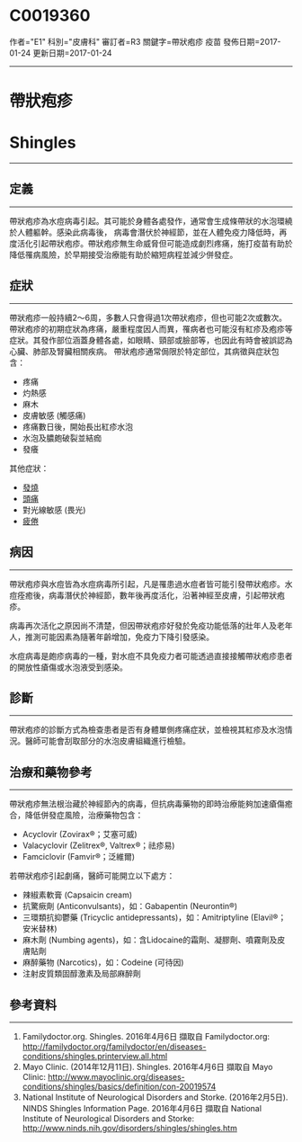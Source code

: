 # C0019360
作者="E1"
科別="皮膚科"
審訂者=R3
關鍵字=帶狀疱疹 疫苗
發佈日期=2017-01-24
更新日期=2017-01-24

----------
# 帶狀疱疹
# Shingles
----------
## 定義
----------

帶狀疱疹為水痘病毒引起。其可能於身體各處發作，通常會生成條帶狀的水泡環繞於人體軀幹。感染此病毒後， 病毒會潛伏於神經節，並在人體免疫力降低時，再度活化引起帶狀疱疹。帶狀疱疹無生命威脅但可能造成劇烈疼痛，施打疫苗有助於降低罹病風險，於早期接受治療能有助於縮短病程並減少併發症。

## 症狀
----------

帶狀疱疹一般持續2～6周，多數人只會得過1次帶狀疱疹，但也可能2次或數次。帶狀疱疹的初期症狀為疼痛，嚴重程度因人而異，罹病者也可能沒有紅疹及疱疹等症狀。其發作部位涵蓋身體各處，如眼睛、頸部或臉部等，也因此有時會被誤認為心臟、肺部及腎臟相關疾病。 帶狀疱疹通常侷限於特定部位，其病徵與症狀包含：

- 疼痛
- 灼熱感
- 麻木
- 皮膚敏感 (觸感痛)
- 疼痛數日後，開始長出紅疹水泡
- 水泡及膿皰破裂並結痂
- 發癢

其他症狀：

- [發燒](C0015967)
- [頭痛](C0018681)
- 對光線敏感 (畏光)
- [疲倦](C0015672)
## 病因
----------

帶狀疱疹與水痘皆為水痘病毒所引起，凡是罹患過水痘者皆可能引發帶狀疱疹。水痘痊癒後，病毒潛伏於神經節，數年後再度活化，沿著神經至皮膚，引起帶狀疱疹。

病毒再次活化之原因尚不清楚，但因帶狀疱疹好發於免疫功能低落的壯年人及老年人，推測可能因素為隨著年齡增加，免疫力下降引發感染。

水痘病毒是皰疹病毒的一種，對水痘不具免疫力者可能透過直接接觸帶狀疱疹患者的開放性瘡傷或水泡液受到感染。

## 診斷
----------

帶狀疱疹的診斷方式為檢查患者是否有身體單側疼痛症狀，並檢視其紅疹及水泡情況。醫師可能會刮取部分的水泡皮膚組織進行檢驗。

## 治療和藥物參考
----------

帶狀疱疹無法根治藏於神經節內的病毒，但抗病毒藥物的即時治療能夠加速瘡傷癒合，降低併發症風險，治療藥物包含：

- Acyclovir (Zovirax®；艾塞可威)
- Valacyclovir (Zelitrex®, Valtrex®；祛疹易)
- Famciclovir (Famvir®；泛維爾)

若帶狀疱疹引起劇痛，醫師可能開立以下處方：

- 辣椒素軟膏 (Capsaicin cream)
- 抗驚瘚劑 (Anticonvulsants)，如：Gabapentin (Neurontin®)
- 三環類抗抑鬱藥 (Tricyclic antidepressants)，如：Amitriptyline (Elavil®；安米替林)
- 麻木劑 (Numbing agents)，如：含Lidocaine的霜劑、凝膠劑、噴霧劑及皮膚貼劑
- 麻醉藥物 (Narcotics)，如：Codeine (可待因)
- 注射皮質類固醇激素及局部麻醉劑
## 參考資料
----------
1. Familydoctor.org. Shingles. 2016年4月6日 擷取自 Familydoctor.org: http://familydoctor.org/familydoctor/en/diseases-conditions/shingles.printerview.all.html
2. Mayo Clinic. (2014年12月11日). Shingles. 2016年4月6日 擷取自 Mayo Clinic: http://www.mayoclinic.org/diseases-conditions/shingles/basics/definition/con-20019574
3. National Institute of Neurological Disorders and Storke. (2016年2月5日). NINDS Shingles Information Page. 2016年4月6日 擷取自 National Institute of Neurological Disorders and Storke: http://www.ninds.nih.gov/disorders/shingles/shingles.htm


